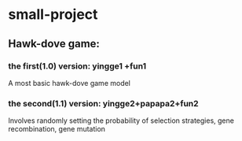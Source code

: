 # small-project
## Hawk-dove game:
### the first(1.0) version: yingge1 +fun1
A most basic hawk-dove game model
### the second(1.1) version: yingge2+papapa2+fun2 
Involves randomly setting the probability of selection strategies, gene recombination, gene mutation
